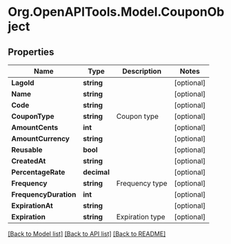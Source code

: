 
# Org.OpenAPITools.Model.CouponObject

## Properties

Name | Type | Description | Notes
------------ | ------------- | ------------- | -------------
**LagoId** | **string** |  | [optional] 
**Name** | **string** |  | [optional] 
**Code** | **string** |  | [optional] 
**CouponType** | **string** | Coupon type | [optional] 
**AmountCents** | **int** |  | [optional] 
**AmountCurrency** | **string** |  | [optional] 
**Reusable** | **bool** |  | [optional] 
**CreatedAt** | **string** |  | [optional] 
**PercentageRate** | **decimal** |  | [optional] 
**Frequency** | **string** | Frequency type | [optional] 
**FrequencyDuration** | **int** |  | [optional] 
**ExpirationAt** | **string** |  | [optional] 
**Expiration** | **string** | Expiration type | [optional] 

[[Back to Model list]](../README.md#documentation-for-models)
[[Back to API list]](../README.md#documentation-for-api-endpoints)
[[Back to README]](../README.md)

